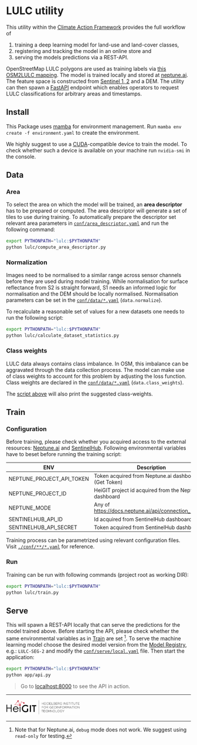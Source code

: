 # LULC utility

This utility within
the [Climate Action Framework](https://heigit.atlassian.net/wiki/spaces/CA/pages/170066046/Architecture) provides the
full workflow of

1. training a deep learning model for land-use and land-cover classes,
2. registering and tracking the model in an online store and
3. serving the models predictions via a REST-API.

OpenStreetMap LULC polygons are used as training labels via [this OSM2LULC mapping](data/label/label_v2.yaml). The model
is trained locally and stored at [neptune.ai](https://app.neptune.ai/o/HeiGIT/org/climate-action/models). The feature
space is constructed from [Sentinel 1, 2](https://sentinel.esa.int/web/sentinel/missions) and a DEM. The utility can
then spawn a [FastAPI](https://fastapi.tiangolo.com/) endpoint which enables operators to request LULC classifications
for arbitrary areas and timestamps.

## Install

This Package uses [mamba](https://mamba.readthedocs.io/en/latest/installation.html)  for environment management.
Run `mamba env create -f environment.yaml` to create the environment.

We highly suggest to use a [CUDA](https://en.wikipedia.org/wiki/CUDA)-compatible device to train the model.
To check whether such a device is available on your machine run `nvidia-smi` in the console.

## Data

### Area

To select the area on which the model will be trained, an **area descriptor** has to be prepared or computed. The area
descriptor will generate a set of tiles to use during training.
To automatically prepare the descriptor set relevant area parameters
in [`conf/area_descriptor.yaml`](conf/area_descriptor.yaml) and run the following command:

```bash
export PYTHONPATH="lulc:$PYTHONPATH"
python lulc/compute_area_descriptor.py
```

### Normalization

Images need to be normalised to a similar range across sensor channels
 before they are used during model training.
While normalisation for surface reflectance from S2 is straight forward,
 S1 needs an informed logic for normalisation and the DEM should be locally normalised.
 Normalisation parameters can be set in the [`conf/data/*.yaml`](conf/data) (`data.normalize`).

To recalculate a reasonable set of values for a new datasets one needs to run the following script:

```bash
export PYTHONPATH="lulc:$PYTHONPATH"
python lulc/calculate_dataset_statistics.py
```

### Class weights

LULC data always contains class imbalance.
In OSM, this imbalance can be aggravated through the data collection process.
The model can make use of class weights to account for this problem
by adjusting the loss function.
Class weights are declared in the [`conf/data/*.yaml`](conf/data) (`data.class_weights`).

The [script above](#normalization) will also print the suggested class-weights.

## Train

### Configuration

Before training, please check whether you acquired access to the external resources: [Neptune.ai](https://neptune.ai/)
and [SentinelHub](https://www.sentinel-hub.com/).
Following environmental variables have to beset before running the training script:

| ENV                       | Description                                              |
|---------------------------|----------------------------------------------------------|
| NEPTUNE_PROJECT_API_TOKEN | Token acquired from Neptune.ai dashboard (Get Token)     |
| NEPTUNE_PROJECT_ID        | HeiGIT project id acquired from the Neptune.ai dashboard |
| NEPTUNE_MODE              | Any of https://docs.neptune.ai/api/connection_modes/     |
| SENTINELHUB_API_ID        | Id acquired from SentinelHub dashboard                   |
| SENTINELHUB_API_SECRET    | Token acquired from SentinelHub dashboard                |

Training process can be parametrized using relevant configuration files. Visit [`./conf/**/*.yaml`](conf) for reference.

### Run

Training can be run with following commands (project root as working DIR):

```bash
export PYTHONPATH="lulc:$PYTHONPATH"
python lulc/train.py
```

## Serve

This will spawn a REST-API locally that can serve the predictions for the model trained above.
Before starting the API, please check whether the same environmental variables as in [Train](#train) are set [^1].
To serve the machine learning model choose the desired model version from
the [Model Registry](https://app.neptune.ai/o/HeiGIT/org/climate-action/models?shortId=CA-LULC&type=model),
e.g.: `LULC-SEG-2` and modify the [`conf/serve/local.yaml`](conf/serve/local.yaml) file. Then start the application:

```bash
export PYTHONPATH="lulc:$PYTHONPATH"
python app/api.py
```

> Go to [localhost:8000](http://localhost:8000) to see the API in action.

[^1]: Note that for Neptune.ai, `debug` mode does not work. We suggest using `read-only` for testing.


---
<img src="docs/logo.png"  width="40%">
